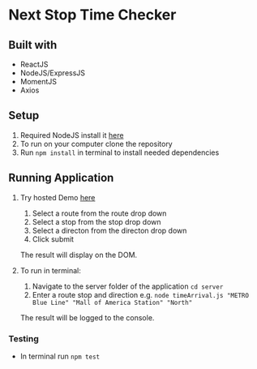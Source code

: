 # Next Stop Time Checker

## Built with
- ReactJS
- NodeJS/ExpressJS
- MomentJS
- Axios


## Setup

1. Required NodeJS install it [here](https://nodejs.org/en/download/)
2. To run on your computer clone the repository
3. Run ```npm install``` in terminal to install needed dependencies

## Running Application

1. Try hosted Demo [here](https://glacial-gorge-14469.herokuapp.com/)
    1. Select a route from the route drop down
    2. Select a stop from the stop drop down
    3. Select a directon from the directon drop down
    4. Click submit

    The result will display on the DOM.

2. To run in terminal:
    1. Navigate to the server folder of the application ```cd server``` 
    2. Enter a route stop and direction e.g. 
    ```node timeArrival.js "METRO Blue Line" "Mall of America Station" "North"```

    The result will be logged to the console.

### Testing

- In terminal run ```npm test```